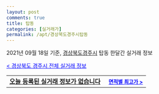 ```yaml
---
layout: post
comments: true
title: 탑동
categories: [실거래가]
permalink: /apt/경상북도경주시탑동
---
```


2021년 09월 18일 기준, <a href="/apt/경상북도경주시">경상북도경주시</a> 탑동 한달간 실거래 정보

<a style="color: blue;" href="/apt/경상북도경주시">< 경상북도 경주시 전체 실거래 정보</a>
<!---- start ---->
<table>
  <tr>
    <td colspan="4" style="font-weight: bold;"><a href="/apt/경상북도경주시탑동{name_without_space}">오늘 등록된 실거래 정보가 없습니다</a> &nbsp;&nbsp;&nbsp; <a style="color: blue; font-size: smaller;" href="/apt/경상북도경주시탑동{name_without_space}">면적별 최고가 ></a></td>
  </tr>
    
</table>
<!---- end ---->
    